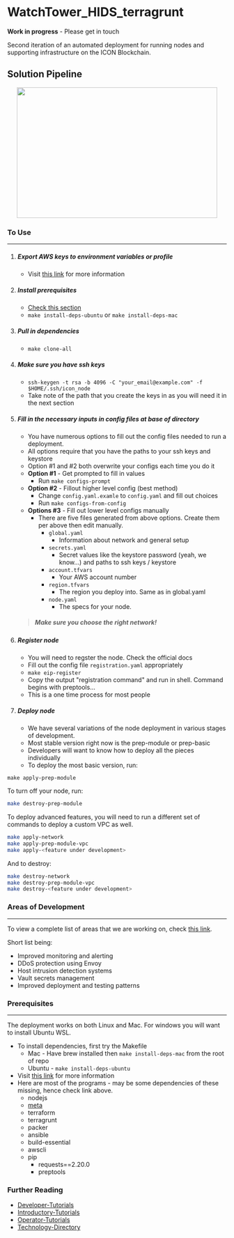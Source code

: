 # WatchTower_HIDS_terragrunt

**Work in progress** - Please get in touch 

Second iteration of an automated deployment for running nodes and supporting infrastructure on the ICON Blockchain. 

## Solution Pipeline
<p align="center">
  <img width="460" height="300" src="https://github.com/Shasheen8/WatchTower/WatchTower.PNG">
</p>


### To Use 
---
1. ##### Export AWS keys to environment variables or profile 
	- Visit [this link](https://www.notion.so/insightbxplanning/AWS-Keys-Tutorial-175fa12e9b5b43509235a97fca275653) for more information 
2. ##### Install prerequisites 
	- [Check this section](#prerequisites)
	- `make install-deps-ubuntu` or `make install-deps-mac` 
3. ##### Pull in dependencies 
    - `make clone-all`
4. ##### Make sure you have ssh keys
	- `ssh-keygen -t rsa -b 4096 -C "your_email@example.com" -f $HOME/.ssh/icon_node`
	- Take note of the path that you create the keys in as you will need it in the next section

5. #####  Fill in the necessary inputs in config files at base of directory 
    - You have numerous options to fill out the config files needed to run a deployment.
    - All options require that you have the paths to your ssh keys and keystore
    - Option #1 and #2 both overwrite your configs each time you do it 
    - **Option #1** - Get prompted to fill in values 
        - Run `make configs-prompt`
    - **Option #2** - Fillout higher level config (best method)
        - Change `config.yaml.examle` to `config.yaml` and fill out choices 
        - Run `make configs-from-config`
    - **Options #3** - Fill out lower level configs manually 
        - There are five files generated from above options. Create them per above then edit manually. 
            - `global.yaml`
                - Information about network and general setup  
            - `secrets.yaml`
                - Secret values like the keystore password (yeah, we know...) and paths to ssh keys / keystore 
            - `account.tfvars`
                - Your AWS account number
            - `region.tfvars`
                - The region you deploy into.  Same as in global.yaml
            - `node.yaml`
                - The specs for your node. 
	> ##### Make sure you choose the right network!
6. ##### Register node
	- You will need to regster the node.  Check the official docs 
	- Fill out the config file `registration.yaml` appropriately 
	- `make eip-register` 
	- Copy the output "registration command" and run in shell. Command begins with preptools...
	- This is a one time process for most people 
	
7. ##### Deploy node
	- We have several variations of the node deployment in various stages of development.  
	- Most stable version right now is the prep-module or prep-basic 
	- Developers will want to know how to deploy all the pieces individually 
	- To deploy the most basic version, run:

```
make apply-prep-module
```

To turn off your node, run:
```bash
make destroy-prep-module
```

To deploy advanced features, you will need to run a different set of commands to deploy a custom VPC as well. 

```bash
make apply-network 
make apply-prep-module-vpc 
make apply-<feature under development> 
```
And to destroy:
```bash
make destroy-network 
make destroy-prep-module-vpc 
make destroy-<feature under development> 
```

### Areas of Development 
---
To view a complete list of areas that we are working on, check [this link](https://www.notion.so/insightbxplanning/ec755b12bffa4cfca2026b76f035b096?v=bc2712a04ccb468f9847f0cc5a4912cd). 

Short list being: 
- Improved monitoring and alerting 
- DDoS protection using Envoy 
- Host intrusion detection systems
- Vault secrets management 
- Improved deployment and testing patterns 



### Prerequisites
---
The deployment works on both Linux and Mac. For windows you will want to install Ubuntu WSL.  
- To install dependencies, first try the Makefile
    - Mac - Have brew installed then `make install-deps-mac` from the root of repo 
    - Ubuntu - `make install-deps-ubuntu`
- Visit [this link](https://www.notion.so/insightbxplanning/Installing-Prerequisites-0def287ace304b4b98326b743f88d30b) for more information 
- Here are most of the programs - may be some dependencies of these missing, hence check link above. 
	- nodejs 
	- [meta](https://github.com/mateodelnorte/meta)
	- terraform
	- terragrunt 
	- packer 
	- ansible 
	- build-essential 
	- awscli 
	- pip 
		- requests==2.20.0
		- preptools 

### Further Reading 

- [Developer-Tutorials](https://www.notion.so/insightbxplanning/Developer-Tutorials-bd090555d1a841b48e34d3b675c58f94)
- [Introductory-Tutorials](https://www.notion.so/insightbxplanning/Introductory-Tutorials-0416f96a30ee485f9e30c3a75b4910bf)
- [Operator-Tutorials](https://www.notion.so/insightbxplanning/Operator-Tutorials-bc2b8b1d0f344b6cab3da2cb193eb3ab)
- [Technology-Directory](https://www.notion.so/insightbxplanning/Technology-Directory-acc71617035743ae858c0699e4de4bab)
